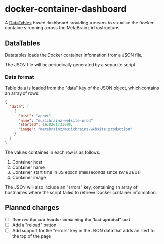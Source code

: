 # docker-container-dashboard

A [DataTables](https://www.npmjs.com/package/react-bs-datatable) based dashboard providing a means to visualise
the Docker containers running across the MetaBrainz infrastructure.

## DataTables

Datatables loads the Docker container information from a JSON file.

The JSON file will be periodically generated by a separate script.

### Data format

Table data is loaded from the "data" key of the JSON object, which contains an array
of rows:

```json
{
  "data": [
    {
      "host": "aphex",
      "name": "musicbrainz-website-prod",
      "started": 1650261733000,
      "image": "metabrainz/musicbrainz-website:production"
    }
  ]
}
```

The values contained in each row is as follows:

1. Container host
2. Container name
3. Container start time in JS epoch (milliseconds since 1971/01/01)
4. Container image

The JSON will also include an "errors" key, containing an array of hostnames where the
script failed to retrieve Docker container information.

## Planned changes

- [ ] Remove the sub-header containing the "last updated" text
- [ ] Add a "reload" button
- [ ] Add support for the "errors" key in the JSON data that adds an alert to
  the top of the page

